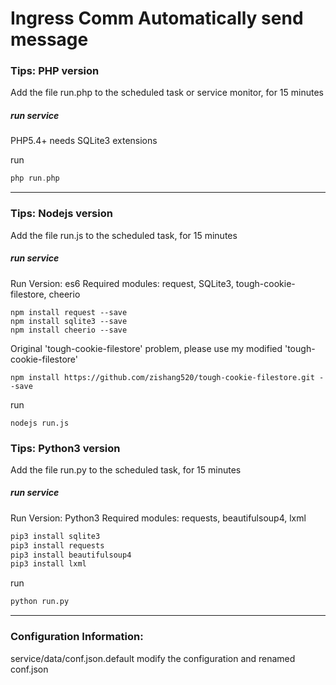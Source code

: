 # Ingress Comm Automatically send message

### Tips: PHP version



Add the file run.php to the scheduled task or service monitor, for 15 minutes

##### run service
PHP5.4+ needs SQLite3 extensions

run

```php
php run.php
```

---------------------------------------
### Tips: Nodejs version

Add the file run.js to the scheduled task, for 15 minutes

##### run service

Run Version: es6
Required modules: request, SQLite3, tough-cookie-filestore, cheerio

```npm
npm install request --save
npm install sqlite3 --save
npm install cheerio --save
```

Original 'tough-cookie-filestore' problem, please use my modified 'tough-cookie-filestore'

```npm
npm install https://github.com/zishang520/tough-cookie-filestore.git --save
```

run

```nodejs
nodejs run.js
```

### Tips: Python3 version

Add the file run.py to the scheduled task, for 15 minutes

##### run service

Run Version: Python3
Required modules: requests, beautifulsoup4, lxml

```python
pip3 install sqlite3
pip3 install requests
pip3 install beautifulsoup4
pip3 install lxml
```

run

```python
python run.py
```


---------------------------------------
### Configuration Information:

service/data/conf.json.default modify the configuration and renamed conf.json